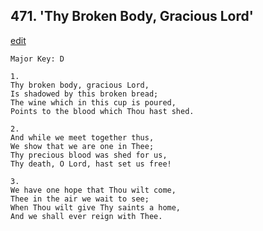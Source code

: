 
## 471.  'Thy Broken Body, Gracious Lord'
[edit](https://docs.google.com/document/d/1V5bWS2FWSJpSPA-PDlx1Jb81Vba3D9jf/edit?mode=html)



    Major Key: D

    1.
    Thy broken body, gracious Lord,
    Is shadowed by this broken bread;
    The wine which in this cup is poured,
    Points to the blood which Thou hast shed.

    2.
    And while we meet together thus,
    We show that we are one in Thee;
    Thy precious blood was shed for us,
    Thy death, O Lord, hast set us free!

    3.
    We have one hope that Thou wilt come,
    Thee in the air we wait to see;
    When Thou wilt give Thy saints a home,
    And we shall ever reign with Thee.
